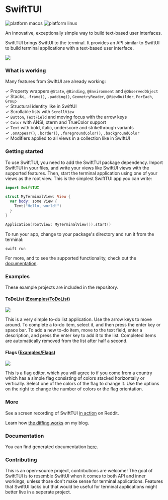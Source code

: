 # SwiftTUI

![platform macos](https://user-images.githubusercontent.com/13484323/184016156-817e14dc-24b5-4b46-a4d4-0de9391a37a4.svg)
![platform linux](https://user-images.githubusercontent.com/13484323/184016263-afa5dd0c-8d9a-4fba-91fe-23e892d64cca.svg)

An innovative, exceptionally simple way to build text-based user interfaces.

SwiftTUI brings SwiftUI to the terminal. It provides an API similar to SwiftUI to build terminal applications with a text-based user interface.

![](screenshot.png)

### What is working

Many features from SwiftUI are already working:

✓ Property wrappers `@State`, `@Binding`, `@Environment` and `@ObservedObject`<br>
✓ Stacks, `.frame()`, `.padding()`, `GeometryReader`, `@ViewBuilder`, `ForEach`, `Group`<br>
✓ Structural identity like in SwiftUI<br>
✓ Scrollable lists with `ScrollView`<br>
✓ `Button`, `TextField` and moving focus with the arrow keys<br>
✓ `Color` with ANSI, xterm and TrueColor support<br>
✓ `Text` with bold, italic, underscore and strikethrough variants<br>
✓ `.onAppear()`, `.border()`, `.foregroundColor()`, `.backgroundColor`<br>
✓ Modifiers applied to all views in a collection like in SwiftUI

### Getting started

To use SwiftTUI, you need to add the SwiftTUI package dependency. Import SwiftTUI in your files, and write your views like SwiftUI views with the supported features. Then, start the terminal application using one of your views as the root view. This is the simplest SwiftTUI app you can write:

```swift
import SwiftTUI

struct MyTerminalView: View {
  var body: some View {
    Text("Hello, world!")
  }
}

Application(rootView: MyTerminalView()).start()
```

To run your app, change to your package's directory and run it from the terminal:

```
swift run
```

For more, and to see the supported functionality, check out the [documentation](https://navanchauhan.github.io/SwiftTUI/documentation/swifttui/).

### Examples

These example projects are included in the repository.

#### ToDoList ([Examples/ToDoList](Examples/ToDoList))

![](Examples/ToDoList/screenshot.png)

This is a very simple to-do list application. Use the arrow keys to move around. To complete a to-do item, select it, and then press the enter key or space bar. To add a new to-do item, move to the text field, enter a description, and press the enter key to add it to the list. Completed items are automatically removed from the list after half a second.

#### Flags ([Examples/Flags](Examples/Flags))

![](Examples/Flags/screenshot.png)

This is a flag editor, which you will agree to if you come from a country which has a simple flag consisting of colors stacked horizontally or vertically. Select one of the colors of the flag to change it. Use the options on the right to change the number of colors or the flag orientation.

### More

See a screen recording of SwiftTUI [in action](https://www.reddit.com/r/SwiftUI/comments/wlabyn/im_making_a_version_of_swiftui_for_terminal/) on Reddit.

Learn how [the diffing works](https://rensbr.eu/blog/swiftui-diffing/) on my blog.

### Documentation

You can find generated documentation [here](https://navanchauhan.github.io/SwiftTUI/documentation/swifttui/).

### Contributing

This is an open-source project, contributions are welcome! The goal of SwiftTUI is to resemble SwiftUI when it comes to both API and   inner workings, unless those don't make sense for terminal applications. Features that SwiftUI lacks but that would be useful for terminal applications might better live in a seperate project.
